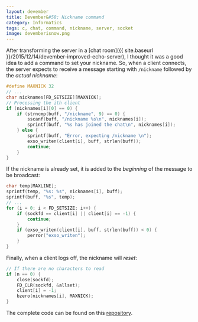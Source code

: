```yaml
---
layout: devember
title: Devember&#58; Nickname command
category: Informatics
tags: c, chat, command, nickname, server, socket 
image: devemberisnow.png
---
```

After transforming the server in a [chat room]({{ site.baseurl }}/2015/12/14/devember-improved-echo-server), I thought it was a good idea to add a command to set your nickname. So, when a client connects, the server expects to receive a message starting with `/nickname` followed by the _actual nickname_:

```c
#define MAXNICK 32
// ...
char nicknames[FD_SETSIZE][MAXNICK];
// Processing the ith client
if (nicknames[i][0] == 0) {
    if (strncmp(buff, "/nickname", 9) == 0) {
        sscanf(buff, "/nickname %s\n", nicknames[i]);
        sprintf(buff, "%s has joined the chat\n", nicknames[i]);
    } else {
        sprintf(buff, "Error, expecting /nickname \n");
        exso_writen(client[i], buff, strlen(buff));
        continue;
    }
}
```
If the nickname is already set, it is added to the _beginning_ of the message to be broadcast:

```c
char temp[MAXLINE];
sprintf(temp, "%s: %s", nicknames[i], buff);
sprintf(buff, "%s", temp);
// ...
for (i = 0; i < FD_SETSIZE; i++) {
    if (sockfd == client[i] || client[i] == -1) {
        continue;
    }
    if (exso_writen(client[i], buff, strlen(buff)) < 0) {
        perror("exso_writen");
    }
}
```
Finally, when a client logs off, the nickname will _reset_:

```c
// If there are no characters to read
if (n == 0) {
    close(sockfd);
    FD_CLR(sockfd, &allset);
    client[i] = -1;
    bzero(nicknames[i], MAXNICK);
}
```
The complete code can be found on this [repository](https://github.com/Fahien/exsocket).
